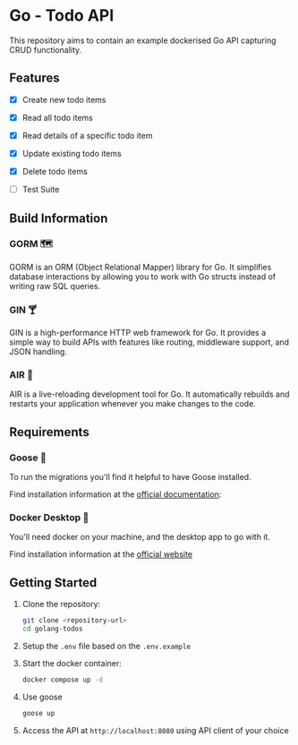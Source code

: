 # Go - Todo API

This repository aims to contain an example dockerised Go API capturing CRUD functionality.

## Features
- [X] Create new todo items
- [X] Read all todo items
- [X] Read details of a specific todo item
- [X] Update existing todo items
- [X] Delete todo items

- [ ] Test Suite

## Build Information

### GORM 🗺️
GORM is an ORM (Object Relational Mapper) library for Go. It simplifies database interactions by allowing you to work with Go structs instead of writing raw SQL queries.

### GIN 🍸
GIN is a high-performance HTTP web framework for Go. It provides a simple way to build APIs with features like routing, middleware support, and JSON handling.

### AIR 💨
AIR is a live-reloading development tool for Go. It automatically rebuilds and restarts your application whenever you make changes to the code.

## Requirements

### Goose 🪿

To run the migrations you'll find it helpful to have Goose installed.

Find installation information at the [official documentation](https://pressly.github.io/goose/documentation/cli-commands/):

### Docker Desktop 🐳

You'll need docker on your machine, and the desktop app to go with it.

Find installation information at the [official website](https://www.docker.com/products/docker-desktop/)

## Getting Started
1. Clone the repository:
   ```bash
   git clone <repository-url>
   cd golang-todos
   ```

2. Setup the `.env` file based on the `.env.example`

3. Start the docker container:
   ```bash
   docker compose up -d
   ```

4. Use goose
   ```bash
   goose up
   ```

4. Access the API at `http://localhost:8080` using API client of your choice

